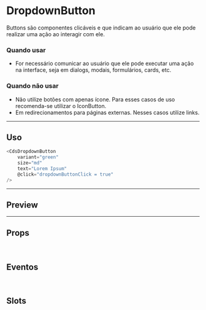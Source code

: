 # DropdownButton

Buttons são componentes clicáveis e que indicam ao usuário que ele pode realizar uma ação ao interagir com ele.

### Quando usar

- For necessário comunicar ao usuário que ele pode executar uma ação na interface,
  seja em dialogs, modais, formulários, cards, etc.

### Quando não usar

- Não utilize botões com apenas ícone. Para esses casos de uso recomenda-se utilizar o IconButton.
- Em redirecionamentos para páginas externas. Nesses casos utilize links.

---

## Uso

```js
<CdsDropdownButton
	variant="green"
	size="md"
	text="Lorem Ipsum"
	@click="dropdownButtonClick = true"
/>
```

---

## Preview

<PreviewBuilder
	:component="CdsDropdownButton"
	:events="cdsDropdownButtonEvents"
/>

---

## Props

<APITable
	name="DropdownButton"
	section="props"
/>
<br />

## Eventos

<APITable
	name="DropdownButton"
	section="events"
/>
<br />

## Slots

<APITable
	name="DropdownButton"
	section="slots"
/>

<script setup>
import CdsDropdownButton from '@/components/DropdownButton.vue';

const cdsDropdownButtonEvents = [
	'dropdownButton-click'
];
</script>
